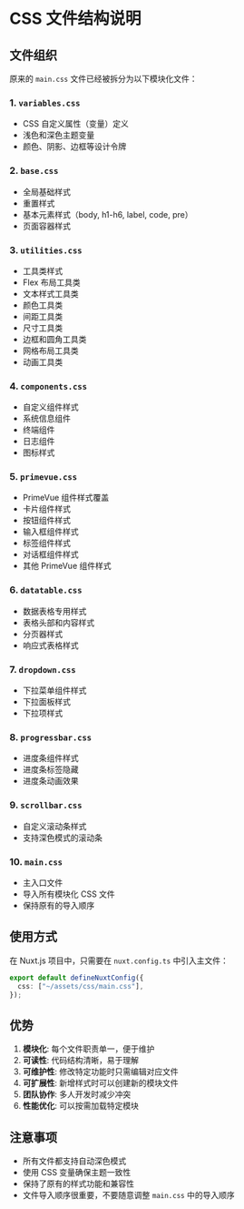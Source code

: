 # CSS 文件结构说明

## 文件组织

原来的 `main.css` 文件已经被拆分为以下模块化文件：

### 1. `variables.css`

- CSS 自定义属性（变量）定义
- 浅色和深色主题变量
- 颜色、阴影、边框等设计令牌

### 2. `base.css`

- 全局基础样式
- 重置样式
- 基本元素样式（body, h1-h6, label, code, pre）
- 页面容器样式

### 3. `utilities.css`

- 工具类样式
- Flex 布局工具类
- 文本样式工具类
- 颜色工具类
- 间距工具类
- 尺寸工具类
- 边框和圆角工具类
- 网格布局工具类
- 动画工具类

### 4. `components.css`

- 自定义组件样式
- 系统信息组件
- 终端组件
- 日志组件
- 图标样式

### 5. `primevue.css`

- PrimeVue 组件样式覆盖
- 卡片组件样式
- 按钮组件样式
- 输入框组件样式
- 标签组件样式
- 对话框组件样式
- 其他 PrimeVue 组件样式

### 6. `datatable.css`

- 数据表格专用样式
- 表格头部和内容样式
- 分页器样式
- 响应式表格样式

### 7. `dropdown.css`

- 下拉菜单组件样式
- 下拉面板样式
- 下拉项样式

### 8. `progressbar.css`

- 进度条组件样式
- 进度条标签隐藏
- 进度条动画效果

### 9. `scrollbar.css`

- 自定义滚动条样式
- 支持深色模式的滚动条

### 10. `main.css`

- 主入口文件
- 导入所有模块化 CSS 文件
- 保持原有的导入顺序

## 使用方式

在 Nuxt.js 项目中，只需要在 `nuxt.config.ts` 中引入主文件：

```typescript
export default defineNuxtConfig({
  css: ["~/assets/css/main.css"],
});
```

## 优势

1. **模块化**: 每个文件职责单一，便于维护
2. **可读性**: 代码结构清晰，易于理解
3. **可维护性**: 修改特定功能时只需编辑对应文件
4. **可扩展性**: 新增样式时可以创建新的模块文件
5. **团队协作**: 多人开发时减少冲突
6. **性能优化**: 可以按需加载特定模块

## 注意事项

- 所有文件都支持自动深色模式
- 使用 CSS 变量确保主题一致性
- 保持了原有的样式功能和兼容性
- 文件导入顺序很重要，不要随意调整 `main.css` 中的导入顺序
